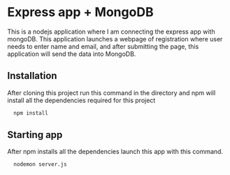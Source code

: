 # Express app + MongoDB

This is a nodejs application where I am connecting the express app with mongoDB. This application launches a webpage of registration where user needs to enter name and email, and after submitting the page, this application will send the data into MongoDB.



## Installation 

After cloning this project run this command in the directory and npm will install all the dependencies required for this project

```bash 
  npm install
```


## Starting app
After npm installs all the dependencies launch this app with this command.
```bash 
  nodemon server.js
```
